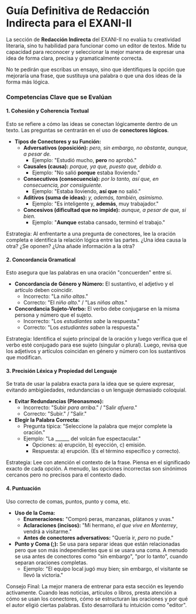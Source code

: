 # Guía Definitiva de Redacción Indirecta para el EXANI-II

La sección de **Redacción Indirecta** del EXANI-II no evalúa tu creatividad literaria, sino tu habilidad para funcionar como un editor de textos. Mide tu capacidad para reconocer y seleccionar la mejor manera de expresar una idea de forma clara, precisa y gramaticalmente correcta.

No te pedirán que escribas un ensayo, sino que identifiques la opción que mejoraría una frase, que sustituya una palabra o que una dos ideas de la forma más lógica.

### Competencias Clave que se Evalúan

#### 1. Cohesión y Coherencia Textual
Esto se refiere a cómo las ideas se conectan lógicamente dentro de un texto. Las preguntas se centrarán en el uso de **conectores lógicos**.

- **Tipos de Conectores y su Función:**
  - **Adversativos (oposición):** *pero, sin embargo, no obstante, aunque, a pesar de.*
    - Ejemplo: "Estudió mucho, **pero** no aprobó."
  - **Causales (causa):** *porque, ya que, puesto que, debido a.*
    - Ejemplo: "No salió **porque** estaba lloviendo."
  - **Consecutivos (consecuencia):** *por lo tanto, así que, en consecuencia, por consiguiente.*
    - Ejemplo: "Estaba lloviendo, **así que** no salió."
  - **Aditivos (suma de ideas):** *y, además, también, asimismo.*
    - Ejemplo: "Es inteligente y, **además**, muy trabajador."
  - **Concesivos (dificultad que no impide):** *aunque, a pesar de que, si bien.*
    - Ejemplo: "**Aunque** estaba cansado, terminó el trabajo."

Estrategia: Al enfrentarte a una pregunta de conectores, lee la oración completa e identifica la relación lógica entre las partes. ¿Una idea causa la otra? ¿Se oponen? ¿Una añade información a la otra?

#### 2. Concordancia Gramatical
Esto asegura que las palabras en una oración "concuerden" entre sí.

- **Concordancia de Género y Número:** El sustantivo, el adjetivo y el artículo deben coincidir.
  - Incorrecto: "La *niño* *altas*."
  - Correcto: "El *niño* *alto*." / "Las *niñas* *altas*."
- **Concordancia Sujeto-Verbo:** El verbo debe conjugarse en la misma persona y número que el sujeto.
  - Incorrecto: "Los *estudiantes* *sabe* la respuesta."
  - Correcto: "Los *estudiantes* *saben* la respuesta."

Estrategia: Identifica el sujeto principal de la oración y luego verifica que el verbo esté conjugado para ese sujeto (singular o plural). Luego, revisa que los adjetivos y artículos coincidan en género y número con los sustantivos que modifican.

#### 3. Precisión Léxica y Propiedad del Lenguaje
Se trata de usar la palabra exacta para la idea que se quiere expresar, evitando ambigüedades, redundancias o un lenguaje demasiado coloquial.

- **Evitar Redundancias (Pleonasmos):**
  - Incorrecto: "Subir *para arriba*." / "Salir *afuera*."
  - Correcto: "Subir." / "Salir."
- **Elegir la Palabra Correcta:**
  - Pregunta típica: "Seleccione la palabra que mejor complete la oración."
  - Ejemplo: "La ______ del volcán fue espectacular."
    - Opciones: a) erupción, b) eyección, c) emisión.
    - Respuesta: a) erupción. (Es el término específico y correcto).

Estrategia: Lee con atención el contexto de la frase. Piensa en el significado exacto de cada opción. A menudo, las opciones incorrectas son sinónimos cercanos pero no precisos para el contexto dado.

#### 4. Puntuación
Uso correcto de comas, puntos, punto y coma, etc.

- **Uso de la Coma:**
  - **Enumeraciones:** "Compró peras, manzanas, plátanos y uvas."
  - **Aclaraciones (incisos):** "Mi hermano, *el que vive en Monterrey*, vendrá a visitarme."
  - **Antes de conectores adversativos:** "Quería ir, *pero* no pude."
- **Punto y Coma (;):** Se usa para separar ideas que están relacionadas pero que son más independientes que si se usara una coma. A menudo se usa antes de conectores como "sin embargo", "por lo tanto", cuando separan oraciones completas.
  - Ejemplo: "El equipo local jugó muy bien; sin embargo, el visitante se llevó la victoria."

Consejo Final: La mejor manera de entrenar para esta sección es leyendo activamente. Cuando leas noticias, artículos o libros, presta atención a cómo se usan los conectores, cómo se estructuran las oraciones y por qué el autor eligió ciertas palabras. Esto desarrollará tu intuición como "editor".
